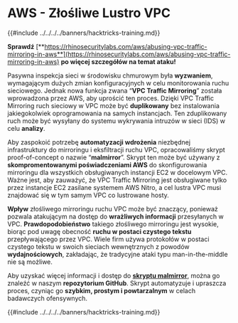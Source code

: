 # AWS - Złośliwe Lustro VPC

{{#include ../../../../banners/hacktricks-training.md}}

**Sprawdź** [**https://rhinosecuritylabs.com/aws/abusing-vpc-traffic-mirroring-in-aws**](https://rhinosecuritylabs.com/aws/abusing-vpc-traffic-mirroring-in-aws) **po więcej szczegółów na temat ataku!**

Pasywna inspekcja sieci w środowisku chmurowym była **wyzwaniem**, wymagającym dużych zmian konfiguracyjnych w celu monitorowania ruchu sieciowego. Jednak nowa funkcja zwana “**VPC Traffic Mirroring**” została wprowadzona przez AWS, aby uprościć ten proces. Dzięki VPC Traffic Mirroring ruch sieciowy w VPC może być **duplikowany** bez instalowania jakiegokolwiek oprogramowania na samych instancjach. Ten zduplikowany ruch może być wysyłany do systemu wykrywania intruzów w sieci (IDS) w celu **analizy**.

Aby zaspokoić potrzebę **automatyzacji wdrożenia** niezbędnej infrastruktury do mirroringu i eksfiltracji ruchu VPC, opracowaliśmy skrypt proof-of-concept o nazwie “**malmirror**”. Skrypt ten może być używany z **skompromentowanymi poświadczeniami AWS** do skonfigurowania mirroringu dla wszystkich obsługiwanych instancji EC2 w docelowym VPC. Ważne jest, aby zauważyć, że VPC Traffic Mirroring jest obsługiwane tylko przez instancje EC2 zasilane systemem AWS Nitro, a cel lustra VPC musi znajdować się w tym samym VPC co lustrowane hosty.

**Wpływ** złośliwego mirroringu ruchu VPC może być znaczący, ponieważ pozwala atakującym na dostęp do **wrażliwych informacji** przesyłanych w VPC. **Prawdopodobieństwo** takiego złośliwego mirroringu jest wysokie, biorąc pod uwagę obecność **ruchu w postaci czystego tekstu** przepływającego przez VPC. Wiele firm używa protokołów w postaci czystego tekstu w swoich sieciach wewnętrznych z powodów **wydajnościowych**, zakładając, że tradycyjne ataki typu man-in-the-middle nie są możliwe.

Aby uzyskać więcej informacji i dostęp do [**skryptu malmirror**](https://github.com/RhinoSecurityLabs/Cloud-Security-Research/tree/master/AWS/malmirror), można go znaleźć w naszym **repozytorium GitHub**. Skrypt automatyzuje i upraszcza proces, czyniąc go **szybkim, prostym i powtarzalnym** w celach badawczych ofensywnych.

{{#include ../../../../banners/hacktricks-training.md}}
